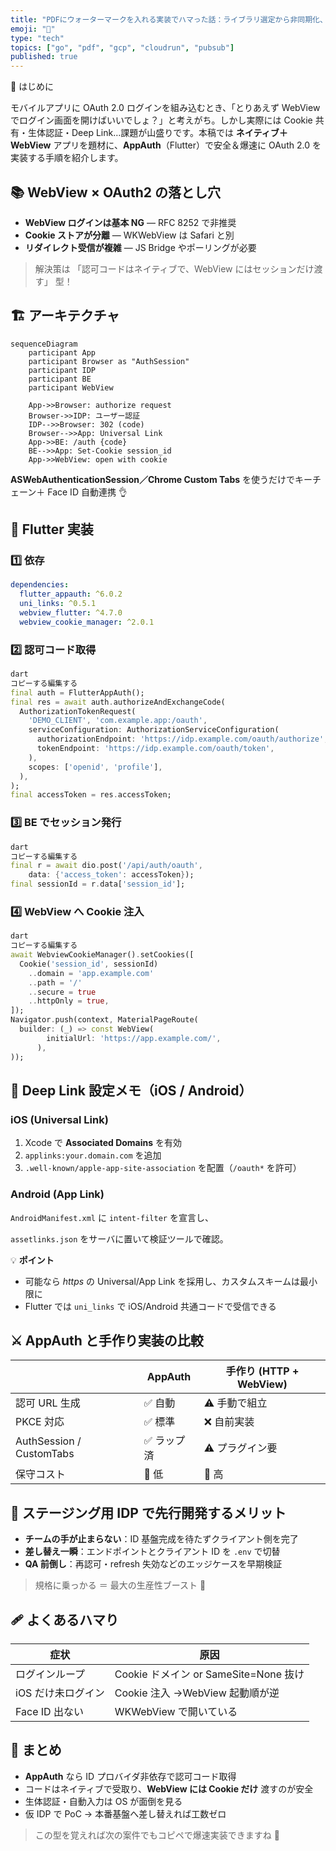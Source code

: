 ```yaml
---
title: "PDFにウォーターマークを入れる実装でハマった話：ライブラリ選定から非同期化、そしてファイルベース処理での高速化"
emoji: "🍣"
type: "tech"
topics: ["go", "pdf", "gcp", "cloudrun", "pubsub"]
published: true
---
```


🚀 はじめに

モバイルアプリに OAuth 2.0 ログインを組み込むとき、「とりあえず WebView でログイン画面を開けばいいでしょ？」と考えがち。しかし実際には Cookie 共有・生体認証・Deep Link…課題が山盛りです。本稿では **ネイティブ＋ WebView** アプリを題材に、**AppAuth**（Flutter）で安全＆爆速に OAuth 2.0 を実装する手順を紹介します。

## 📚 WebView × OAuth2 の落とし穴

- **WebView ログインは基本 NG** ― RFC 8252 で非推奨
- **Cookie ストアが分離** ― WKWebView は Safari と別
- **リダイレクト受信が複雑** ― JS Bridge やポーリングが必要

> 解決策は 「認可コードはネイティブで、WebView にはセッションだけ渡す」 型！

## 🏗 アーキテクチャ

```mermaid
sequenceDiagram
    participant App
    participant Browser as "AuthSession"
    participant IDP
    participant BE
    participant WebView

    App->>Browser: authorize request
    Browser->>IDP: ユーザー認証
    IDP-->>Browser: 302 (code)
    Browser-->>App: Universal Link
    App->>BE: /auth {code}
    BE-->>App: Set-Cookie session_id
    App->>WebView: open with cookie

```

**ASWebAuthenticationSession／Chrome Custom Tabs** を使うだけでキーチェーン＋ Face ID 自動連携 👌

## 🔧 Flutter 実装

### 1️⃣ 依存

```yaml
dependencies:
  flutter_appauth: ^6.0.2
  uni_links: ^0.5.1
  webview_flutter: ^4.7.0
  webview_cookie_manager: ^2.0.1
```

### 2️⃣ 認可コード取得

```dart
dart
コピーする編集する
final auth = FlutterAppAuth();
final res = await auth.authorizeAndExchangeCode(
  AuthorizationTokenRequest(
    'DEMO_CLIENT', 'com.example.app:/oauth',
    serviceConfiguration: AuthorizationServiceConfiguration(
      authorizationEndpoint: 'https://idp.example.com/oauth/authorize',
      tokenEndpoint: 'https://idp.example.com/oauth/token',
    ),
    scopes: ['openid', 'profile'],
  ),
);
final accessToken = res.accessToken;

```

### 3️⃣ BE でセッション発行

```dart
dart
コピーする編集する
final r = await dio.post('/api/auth/oauth',
    data: {'access_token': accessToken});
final sessionId = r.data['session_id'];

```

### 4️⃣ WebView へ Cookie 注入

```dart
dart
コピーする編集する
await WebviewCookieManager().setCookies([
  Cookie('session_id', sessionId)
    ..domain = 'app.example.com'
    ..path = '/'
    ..secure = true
    ..httpOnly = true,
]);
Navigator.push(context, MaterialPageRoute(
  builder: (_) => const WebView(
        initialUrl: 'https://app.example.com/',
      ),
));

```

## 🔑 Deep Link 設定メモ（iOS / Android）

### iOS (Universal Link)

1. Xcode で **Associated Domains** を有効
2. `applinks:your.domain.com` を追加
3. `.well-known/apple-app-site-association` を配置（`/oauth*` を許可）

### Android (App Link)

`AndroidManifest.xml` に `intent-filter` を宣言し、

`assetlinks.json` をサーバに置いて検証ツールで確認。

💡 **ポイント**

- 可能なら _https_ の Universal/App Link を採用し、カスタムスキームは最小限に
- Flutter では `uni_links` で iOS/Android 共通コードで受信できる

## ⚔️ AppAuth と手作り実装の比較

|                          | AppAuth     | 手作り (HTTP + WebView) |
| ------------------------ | ----------- | ----------------------- |
| 認可 URL 生成            | ✅ 自動     | ⚠️ 手動で組立           |
| PKCE 対応                | ✅ 標準     | ❌ 自前実装             |
| AuthSession / CustomTabs | ✅ ラップ済 | ⚠️ プラグイン要         |
| 保守コスト               | 🔽 低       | 🔼 高                   |

## 🚀 ステージング用 IDP で先行開発するメリット

- **チームの手が止まらない**：ID 基盤完成を待たずクライアント側を完了
- **差し替え一瞬**：エンドポイントとクライアント ID を `.env` で切替
- **QA 前倒し**：再認可・refresh 失効などのエッジケースを早期検証

> 規格に乗っかる ＝ 最大の生産性ブースト 💪

## 🩹 よくあるハマり

| 症状               | 原因                                  |
| ------------------ | ------------------------------------- |
| ログインループ     | Cookie ドメイン or SameSite=None 抜け |
| iOS だけ未ログイン | Cookie 注入 →WebView 起動順が逆       |
| Face ID 出ない     | WKWebView で開いている                |

## 🎉 まとめ

- **AppAuth** なら ID プロバイダ非依存で認可コード取得
- コードはネイティブで受取り、**WebView には Cookie だけ** 渡すのが安全
- 生体認証・自動入力は OS が面倒を見る
- 仮 IDP で PoC → 本番基盤へ差し替えれば工数ゼロ

> この型を覚えれば次の案件でもコピペで爆速実装できますね 🚀
